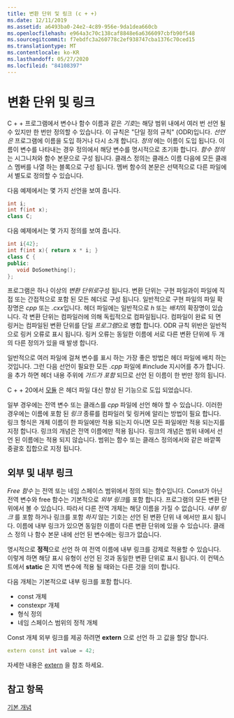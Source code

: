 ```yaml
---
title: 변환 단위 및 링크 (c + +)
ms.date: 12/11/2019
ms.assetid: a6493ba0-24e2-4c89-956e-9da1dea660cb
ms.openlocfilehash: e964a3c70c138caf8848e6a6366097cbfb90f548
ms.sourcegitcommit: f7ebdfc3a260778c2ef938747cba1376c70ced15
ms.translationtype: MT
ms.contentlocale: ko-KR
ms.lasthandoff: 05/27/2020
ms.locfileid: "84108397"
---
```

# <a name="translation-units-and-linkage"></a>변환 단위 및 링크

C + + 프로그램에서 변수나 함수 이름과 같은 *기호*는 해당 범위 내에서 여러 번 선언 될 수 있지만 한 번만 정의할 수 있습니다. 이 규칙은 "단일 정의 규칙" (ODR)입니다. *선언은* 프로그램에 이름을 도입 하거나 다시 소개 합니다. *정의* 에는 이름이 도입 됩니다. 이름이 변수를 나타내는 경우 정의에서 해당 변수를 명시적으로 초기화 합니다. *함수 정의* 는 시그니처와 함수 본문으로 구성 됩니다. 클래스 정의는 클래스 이름 다음에 모든 클래스 멤버를 나열 하는 블록으로 구성 됩니다. 멤버 함수의 본문은 선택적으로 다른 파일에서 별도로 정의할 수 있습니다.

다음 예제에서는 몇 가지 선언을 보여 줍니다.

```cpp
int i;
int f(int x);
class C;
```

다음 예제에서는 몇 가지 정의를 보여 줍니다.

```cpp
int i{42};
int f(int x){ return x * i; }
class C {
public:
   void DoSomething();
};
```

프로그램은 하나 이상의 *변환 단위로*구성 됩니다. 변환 단위는 구현 파일과이 파일에 직접 또는 간접적으로 포함 된 모든 헤더로 구성 됩니다. 일반적으로 구현 파일의 파일 확장명은 *cpp* 또는 *.cxx*입니다. 헤더 파일에는 일반적으로 *h* 또는 *배치*의 확장명이 있습니다. 각 변환 단위는 컴파일러에 의해 독립적으로 컴파일됩니다. 컴파일이 완료 되 면 링커는 컴파일된 변환 단위를 단일 *프로그램*으로 병합 합니다. ODR 규칙 위반은 일반적으로 링커 오류로 표시 됩니다. 링커 오류는 동일한 이름에 서로 다른 변환 단위에 두 개의 다른 정의가 있을 때 발생 합니다.

일반적으로 여러 파일에 걸쳐 변수를 표시 하는 가장 좋은 방법은 헤더 파일에 배치 하는 것입니다. 그런 다음 선언이 필요한 모든 *.cpp* 파일에 #include 지시어를 추가 합니다. 을 추가 하면 헤더 내용 주위에 *가드가 포함* 되므로 선언 된 이름이 한 번만 정의 됩니다.

C + + 20에서 [모듈](modules-cpp.md) 은 헤더 파일 대신 향상 된 기능으로 도입 되었습니다.

일부 경우에는 전역 변수 또는 클래스를 *cpp* 파일에 선언 해야 할 수 있습니다. 이러한 경우에는 이름에 포함 된 *링크* 종류를 컴파일러 및 링커에 알리는 방법이 필요 합니다. 링크 형식은 개체 이름이 한 파일에만 적용 되는지 아니면 모든 파일에만 적용 되는지를 지정 합니다. 링크의 개념은 전역 이름에만 적용 됩니다. 링크의 개념은 범위 내에서 선언 된 이름에는 적용 되지 않습니다. 범위는 함수 또는 클래스 정의에서와 같은 바깥쪽 중괄호 집합으로 지정 됩니다.

## <a name="external-vs-internal-linkage"></a>외부 및 내부 링크

*Free 함수* 는 전역 또는 네임 스페이스 범위에서 정의 되는 함수입니다. Const가 아닌 전역 변수와 free 함수는 기본적으로 *외부 링크*를 포함 합니다. 프로그램의 모든 변환 단위에서 볼 수 있습니다. 따라서 다른 전역 개체는 해당 이름을 가질 수 없습니다. *내부 링크* 를 포함 하거나 링크를 포함 *하지* 않는 기호는 선언 된 변환 단위 내 에서만 표시 됩니다. 이름에 내부 링크가 있으면 동일한 이름이 다른 변환 단위에 있을 수 있습니다. 클래스 정의 나 함수 본문 내에 선언 된 변수에는 링크가 없습니다.

명시적으로 **정적**으로 선언 하 여 전역 이름에 내부 링크를 강제로 적용할 수 있습니다. 이렇게 하면 해당 표시 유형이 선언 된 것과 동일한 변환 단위로 표시 됩니다. 이 컨텍스트에서 **static** 은 지역 변수에 적용 될 때와는 다른 것을 의미 합니다.

다음 개체는 기본적으로 내부 링크를 포함 합니다.

- const 개체
- constexpr 개체
- 형식 정의
- 네임 스페이스 범위의 정적 개체

Const 개체 외부 링크를 제공 하려면 **extern** 으로 선언 하 고 값을 할당 합니다.

```cpp
extern const int value = 42;
```

자세한 내용은 [extern](extern-cpp.md) 을 참조 하세요.

## <a name="see-also"></a>참고 항목

[기본 개념](../cpp/basic-concepts-cpp.md)

